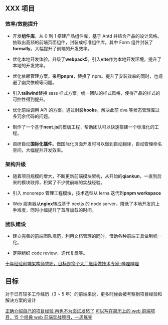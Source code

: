## 

## XXX 项目

### 效率/效能提升

- 开发**组件库**。从 0 到 1 搭建产品组件库，基于 Antd 并结合产品的设计风格。抽取出高频的前端页面组件，封装成标准组件库。其中 Form 组件封装了**formally**。大幅提升了前端的开发效率。

- 优化本地开发体验。升级了**webpack5**。引入**vite**作为本地开发环境。提升了本地的开发效率。

- 优化依赖管理方案。采用**pnpm**，替换了 npm。提升了安装效率的同时，也规避了幽灵依赖等问题。

- 引入**tailwind**替换 sass 样式方案。统一团队的样式风格，使得产品的样式的可控性得到提升。

- 优化前端调用 API 的方案。通过封装**hooks**，解决此前 dva 等状态管理库过多冗余代码的问题。

- 制作了一个基于**next.js**的模版工程，帮助团队可以快速搭建一个标准化的工程。

- 自研自动**国际化插件**。做国际化页面开发时可以做到自动翻译，自动管理命名空间，大幅提升开发效率。

### 架构升级

- 随着项目规模的增大，不断更新前端模块架构，从开始的**qiankun**，一直到后来的模块联邦，积累了不少微前端的实战经验。

- 引入 monorepo 管理工程模块，技术选型从 lerna 迭代到**pnpm workspace**

- Web 服务器从**nginx**转成基于 nextjs 的 node server，降低了本地开发的上手难度，同时小幅提升了首屏加载的时间。

### 团队建设

- 建立完善的前端团队规范，利用文档管理的同时，借助各种前端工具做到统一化。

- 定期组织 code review，迭代复盘等。

[十年经验前端架构师求职，目标是换个大厂继续做技术专家-哔哩哔哩](https://b23.tv/zEbf7DN)

## 目标

对于已有较多工作经历（3 ~ 5 年）的前端来说，更多时候会被考察到项目经验和解决方案的设计

[正确介绍自己的项目经验 再也不为面试发愁了](https://juejin.cn/post/7017732278509453348)
[可以写在简历上的 web 前端项目，15 个经典 web 前端实战项目，一周练完](https://www.bilibili.com/video/BV1Zt4y1J7Wh/?vd_source=22af953ea4c09540ad1966711a2d53f0)
